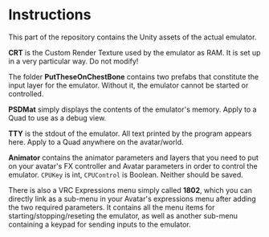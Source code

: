 # Instructions

This part of the repository contains the Unity assets of the actual emulator.

**CRT** is the Custom Render Texture used by the emulator as RAM. It is set up in a very particular way. Do not modify!

The folder **PutTheseOnChestBone** contains two prefabs that constitute the input layer for the emulator. Without it, the emulator cannot be started or controlled.

**PSDMat** simply displays the contents of the emulator's memory. Apply to a Quad to use as a debug view.

**TTY** is the stdout of the emulator. All text printed by the program appears here. Apply to a Quad anywhere on the avatar/world.

**Animator** contains the animator parameters and layers that you need to put on your avatar's FX controller and Avatar parameters in order to control the emulator. `CPUKey` is int, `CPUControl` is Boolean. Neither should be saved.

There is also a VRC Expressions menu simply called **1802**, which you can directly link as a sub-menu in your Avatar's expressions menu after adding the two required parameters. It contains all the menu items for starting/stopping/reseting the emulator, as well as another sub-menu containing a keypad for sending inputs to the emulator.
